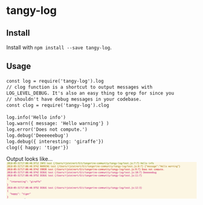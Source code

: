 # tangy-log

## Install
Install with `npm install --save tangy-log`.

## Usage
```
const log = require('tangy-log').log
// clog function is a shortcut to output messages with LOG_LEVEL_DEBUG. It's also an easy thing to grep for since you 
// shouldn't have debug messages in your codebase.
const clog = require('tangy-log').clog

log.info('Hello info')
log.warn({ message: 'Hello warning'} )
log.error('Does not compute.')
log.debug('Deeeeeebug')
log.debug({ interesting: 'giraffe'})
clog({ happy: 'tiger'})
```

Output looks like...
![example output](example-output.png)
